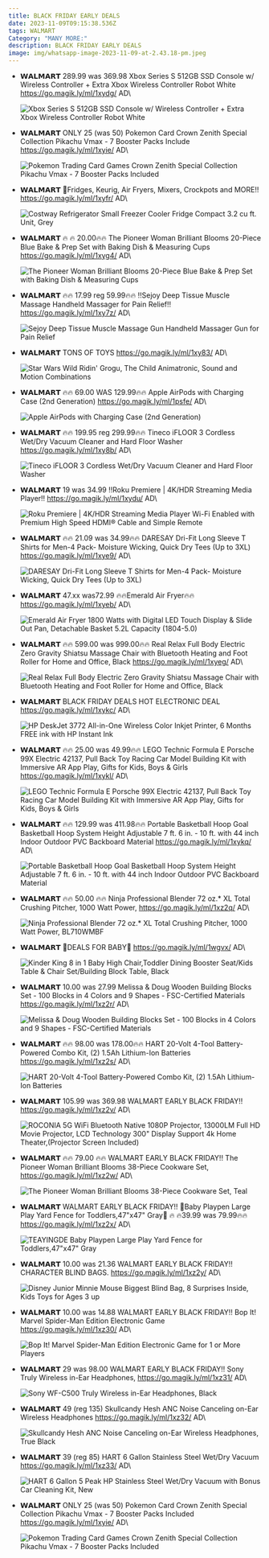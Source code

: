 ```yaml
---
title: BLACK FRIDAY EARLY DEALS
date: 2023-11-09T09:15:38.536Z
tags: WALMART
Category: "MANY MORE:"
description: BLACK FRIDAY EARLY DEALS
image: img/whatsapp-image-2023-11-09-at-2.43.18-pm.jpeg
---
```

* 𝗪𝗔𝗟𝗠𝗔𝗥𝗧 
  289.99 was 369.98
  Xbox Series S 512GB SSD Console w/ Wireless Controller + Extra Xbox Wireless Controller Robot White
  https://go.magik.ly/ml/1xydg/
  AD\

  ![Xbox Series S 512GB SSD Console w/ Wireless Controller + Extra Xbox Wireless Controller Robot White](https://i5.walmartimages.com/seo/Xbox-Series-S-512GB-SSD-Console-w-Wireless-Controller-Extra-Xbox-Wireless-Controller-Robot-White_72b9ffb7-8056-446b-a9b3-b323f76c8217.872e4722b9850b577a834ba1387042ba.jpeg?odnHeight=640&odnWidth=640&odnBg=FFFFFF)
* 𝗪𝗔𝗟𝗠𝗔𝗥𝗧 
  ONLY 25 (was 50)
  Pokemon Card Crown Zenith Special Collection Pikachu Vmax - 7 Booster Packs Include
  https://go.magik.ly/ml/1xyie/
  AD\

  ![Pokemon Trading Card Games Crown Zenith Special Collection  Pikachu Vmax - 7 Booster Packs Included](https://i5.walmartimages.com/seo/Pokemon-Trading-Card-Games-Crown-Zenith-Special-Collection-Pikachu-Vmax-7-Booster-Packs-Included_dbaf946c-f6f8-447c-b363-466346b708ea.75fff49a9704e7ecffac600f4118fb91.jpeg?odnHeight=2000&odnWidth=2000&odnBg=FFFFFF)
* 𝗪𝗔𝗟𝗠𝗔𝗥𝗧 
  🚨Fridges, Keurig, Air Fryers, Mixers, Crockpots and MORE!!
  https://go.magik.ly/ml/1xyfr/
  AD\

  ![Costway  Refrigerator Small Freezer Cooler Fridge Compact 3.2 cu ft. Unit, Grey](https://i5.walmartimages.com/seo/Costway-Refrigerator-Small-Freezer-Cooler-Fridge-Compact-3-2-cu-ft-Unit-Grey_4b0a1a2f-a026-45fb-9a80-7086c6d4333c_1.5494a69081ae65cf5c4db6aaf5010135.jpeg?odnHeight=640&odnWidth=640&odnBg=FFFFFF)
* 𝗪𝗔𝗟𝗠𝗔𝗥𝗧 
  🔥 🔥 20.00🔥🔥
  The Pioneer Woman Brilliant Blooms 20-Piece Blue Bake & Prep Set with Baking Dish & Measuring Cups
  https://go.magik.ly/ml/1xyg4/
  AD\

  ![The Pioneer Woman Brilliant Blooms 20-Piece Blue Bake & Prep Set with Baking Dish & Measuring Cups](https://i5.walmartimages.com/asr/44061931-7482-4c64-851a-3f92b64e2e51.adf61892ed78003fe2ebde21423a13fc.jpeg?odnHeight=2000&odnWidth=2000&odnBg=FFFFFF)
* 𝗪𝗔𝗟𝗠𝗔𝗥𝗧 
  🔥🔥 17.99 reg 59.99🔥🔥
  ‼️Sejoy Deep Tissue Muscle Massage  Handheld Massager  for Pain Relief‼️
  https://go.magik.ly/ml/1xy7z/
  AD\

  ![Sejoy Deep Tissue Muscle Massage Gun Handheld Massager Gun for Pain Relief](https://i5.walmartimages.com/seo/Sejoy-Deep-Tissue-Muscle-Massage-Gun-Handheld-Massager-Gun-for-Pain-Relief_75f4a990-606c-47ff-9af5-d4983bb2ee1a.e2366f82c49d8f654ed771a01d472cb8.jpeg?odnHeight=2000&odnWidth=2000&odnBg=FFFFFF)
* 𝗪𝗔𝗟𝗠𝗔𝗥𝗧 
  TONS OF TOYS
  https://go.magik.ly/ml/1xy83/
  AD\

  ![Star Wars Wild Ridin' Grogu, The Child Animatronic, Sound and Motion Combinations](https://i5.walmartimages.com/seo/Star-Wars-Wild-Ridin-Grogu-The-Child-Animatronic-Sound-and-Motion-Combinations_f5227877-ffbf-4d45-abce-81e072239a91.36bb46f1a0ef74f1a6183086ec883b71.jpeg?odnHeight=2000&odnWidth=2000&odnBg=FFFFFF)
* 𝗪𝗔𝗟𝗠𝗔𝗥𝗧 
  🔥🔥 69.00 WAS 129.99🔥🔥
  Apple AirPods with Charging Case (2nd Generation)
  https://go.magik.ly/ml/1psfe/
  AD\

  ![Apple AirPods with Charging Case (2nd Generation)](https://i5.walmartimages.com/seo/Apple-AirPods-with-Charging-Case-2nd-Generation_ac793ff4-d3da-4cbe-beba-f956e7494490_1.5bae15688eb0aafd22a99d01a072f9db.jpeg?odnHeight=2000&odnWidth=2000&odnBg=FFFFFF)
* 𝗪𝗔𝗟𝗠𝗔𝗥𝗧 
  🔥🔥 199.95 reg 299.99🔥🔥
  Tineco iFLOOR 3 Cordless Wet/Dry Vacuum Cleaner and Hard Floor Washer
  https://go.magik.ly/ml/1xy8b/
  AD\

  ![Tineco iFLOOR 3 Cordless Wet/Dry Vacuum Cleaner and Hard Floor Washer](https://i5.walmartimages.com/seo/Tineco-iFLOOR-3-Cordless-Wet-Dry-Vacuum-Cleaner-and-Hard-Floor-Washer_8a87dab6-c74f-491b-abb3-f40622e0011f.4e71eec65c4b8c9d0f9747725ed9f957.jpeg?odnHeight=2000&odnWidth=2000&odnBg=FFFFFF)
* 𝗪𝗔𝗟𝗠𝗔𝗥𝗧 
  19  was 34.99
  ‼️Roku Premiere | 4K/HDR Streaming Media Player‼️
  https://go.magik.ly/ml/1xydu/
  AD\

  ![Roku Premiere | 4K/HDR Streaming Media Player Wi-Fi Enabled with Premium High Speed HDMI® Cable and Simple Remote](https://i5.walmartimages.com/seo/Roku-Premiere-4K-HDR-Streaming-Media-Player-Wi-Fi-Enabled-with-Premium-High-Speed-HDMI-Cable-and-Simple-Remote_2ee1c0bb-1101-4f8e-9cf9-408bcb26b7f9.553896442fecce9e6dc442bc56459b87.jpeg?odnHeight=2000&odnWidth=2000&odnBg=FFFFFF)
* 𝗪𝗔𝗟𝗠𝗔𝗥𝗧 
   🔥🔥 21.09 was 34.99🔥🔥
  DARESAY Dri-Fit Long Sleeve T Shirts for Men-4 Pack- Moisture Wicking, Quick Dry Tees (Up to 3XL)
  https://go.magik.ly/ml/1xye9/
  AD\

  ![DARESAY Dri-Fit Long Sleeve T Shirts for Men-4 Pack- Moisture Wicking, Quick Dry Tees (Up to 3XL)](https://i5.walmartimages.com/seo/DARESAY-Dri-Fit-Long-Sleeve-T-Shirts-for-Men-4-Pack-Moisture-Wicking-Quick-Dry-Tees-Up-to-3XL_c4cefdbc-9436-404b-be80-368e94c2d972.0d52ce2c19206039d70add8bc7166de7.jpeg?odnHeight=2000&odnWidth=2000&odnBg=FFFFFF)
* 𝗪𝗔𝗟𝗠𝗔𝗥𝗧 
  47.xx was72.99
  🔥🔥Emerald Air Fryer🔥🔥 
  https://go.magik.ly/ml/1xyeb/
  AD\

  ![Emerald Air Fryer 1800 Watts with Digital LED Touch Display & Slide Out Pan, Detachable Basket 5.2L Capacity (1804-5.0)](https://i5.walmartimages.com/seo/Emerald-Air-Fryer-1800-Watts-with-Digital-LED-Touch-Display-Slide-Out-Pan-Detachable-Basket-5-2L-Capacity-1804-5-0_0d814f15-8712-4584-8e57-2492e6006961.3a2a50ce5c3c9612ae44802e2fa6f20d.jpeg?odnHeight=2000&odnWidth=2000&odnBg=FFFFFF)
* 𝗪𝗔𝗟𝗠𝗔𝗥𝗧 
  🔥🔥 599.00 was 999.00🔥🔥
  Real Relax Full Body Electric Zero Gravity Shiatsu Massage Chair with Bluetooth Heating and Foot Roller for Home and Office, Black
  https://go.magik.ly/ml/1xyeg/
  AD\

  ![Real Relax Full Body Electric Zero Gravity Shiatsu Massage Chair with Bluetooth Heating and Foot Roller for Home and Office, Black](https://i5.walmartimages.com/seo/Real-Relax-Full-Body-Electric-Zero-Gravity-Shiatsu-Massage-Chair-with-Bluetooth-Heating-and-Foot-Roller-for-Home-and-Office-Black_35635e4c-e1b7-40b2-978c-84949548ff28.886e76ae12317848f26bdca28f3eb6da.jpeg?odnHeight=2000&odnWidth=2000&odnBg=FFFFFF)
* 𝗪𝗔𝗟𝗠𝗔𝗥𝗧 
  BLACK FRIDAY DEALS
  HOT ELECTRONIC DEAL 
  https://go.magik.ly/ml/1xykc/
  AD\

  ![HP DeskJet 3772 All-in-One Wireless Color Inkjet Printer, 6 Months FREE ink with HP Instant Ink](https://i5.walmartimages.com/seo/HP-DeskJet-3772-All-in-One-Wireless-Color-Inkjet-Printer-6-Months-FREE-ink-with-HP-Instant-Ink_d443fa87-4fbf-41f0-8e04-b738d6e80cce.2ecf085df69f8574236d866177c56d96.jpeg?odnHeight=2000&odnWidth=2000&odnBg=FFFFFF)
* 𝗪𝗔𝗟𝗠𝗔𝗥𝗧 
  🔥🔥 25.00 was 49.99🔥🔥
  LEGO Technic Formula E Porsche 99X Electric 42137, Pull Back Toy Racing Car Model Building Kit with Immersive AR App Play, Gifts for Kids, Boys & Girls
  https://go.magik.ly/ml/1xykl/
  AD\

  ![LEGO Technic Formula E Porsche 99X Electric 42137, Pull Back Toy Racing Car Model Building Kit with Immersive AR App Play, Gifts for Kids, Boys & Girls](https://i5.walmartimages.com/seo/LEGO-Technic-Formula-E-Porsche-99X-Electric-42137-Pull-Back-Toy-Racing-Car-Model-Building-Kit-Immersive-AR-App-Play-Gifts-Kids-Boys-Girls_06e10834-a959-4c09-9951-362c3a433a15.ba4779e523e51e46e2a47a68016bc6b1.jpeg?odnHeight=2000&odnWidth=2000&odnBg=FFFFFF)
* 𝗪𝗔𝗟𝗠𝗔𝗥𝗧 
  🔥🔥 129.99 was  411.98🔥🔥
  Portable Basketball Hoop Goal Basketball Hoop System Height Adjustable 7 ft. 6 in. - 10 ft. with 44 inch Indoor Outdoor PVC Backboard Material
  https://go.magik.ly/ml/1xykq/
  AD\

  ![Portable Basketball Hoop Goal Basketball Hoop System Height Adjustable 7 ft. 6 in. - 10 ft. with 44 inch Indoor Outdoor PVC Backboard Material](https://i5.walmartimages.com/asr/79ce4faa-70aa-4b9c-bd21-918d0a890429.87fac92ac4a9312a6fdc2d2eb291fcd4.png?odnHeight=640&odnWidth=640&odnBg=FFFFFF)
* 𝗪𝗔𝗟𝗠𝗔𝗥𝗧 
  🔥🔥  50.00 🔥🔥
  Ninja Professional Blender 72 oz.* XL Total Crushing Pitcher, 1000 Watt Power,
  https://go.magik.ly/ml/1xz2q/
  AD\

  ![Ninja Professional Blender 72 oz.\* XL Total Crushing Pitcher, 1000 Watt Power, BL710WMBF](https://i5.walmartimages.com/asr/032c36d0-487a-489b-810f-eb70b5c55df5.9722d6245dfda5f8d25bed9ea0d04c1e.jpeg?odnHeight=2000&odnWidth=2000&odnBg=FFFFFF)
* 𝗪𝗔𝗟𝗠𝗔𝗥𝗧 
  💝DEALS FOR BABY💝
  https://go.magik.ly/ml/1wgvx/
  AD\

  ![Kinder King 8 in 1 Baby High Chair,Toddler Dining Booster Seat/Kids Table & Chair Set/Building Block Table, Black](https://i5.walmartimages.com/asr/c087b1b1-a9bd-4799-9882-5ce8517f58b0.110fe4f2d3082eb5323ecfabbaccda54.jpeg?odnHeight=640&odnWidth=640&odnBg=FFFFFF)
* 𝗪𝗔𝗟𝗠𝗔𝗥𝗧
  10.00 was 27.99
  Melissa & Doug Wooden Building Blocks Set - 100 Blocks in 4 Colors and 9 Shapes - FSC-Certified Materials
  https://go.magik.ly/ml/1xz2r/
  AD\

  ![Melissa & Doug Wooden Building Blocks Set - 100 Blocks in 4 Colors and 9 Shapes - FSC-Certified Materials](https://i5.walmartimages.com/seo/Melissa-Doug-Wooden-Building-Blocks-Set-100-Blocks-in-4-Colors-and-9-Shapes-FSC-Certified-Materials_39c578f9-466a-4c13-b787-52175207aa35.d2372500854f980d789975e59bf614ba.jpeg?odnHeight=2000&odnWidth=2000&odnBg=FFFFFF)
* 𝗪𝗔𝗟𝗠𝗔𝗥𝗧
  🔥🔥 98.00 was 178.00🔥🔥
  HART 20-Volt 4-Tool Battery-Powered Combo Kit, (2) 1.5Ah Lithium-Ion Batteries
  https://go.magik.ly/ml/1xz2s/
  AD\

  ![HART 20-Volt 4-Tool Battery-Powered Combo Kit, (2) 1.5Ah Lithium-Ion Batteries](https://i5.walmartimages.com/seo/HART-20-Volt-4-Tool-Battery-Powered-Combo-Kit-2-1-5Ah-Lithium-Ion-Batteries_dece7a93-5d7f-4baa-8b46-5b13905fee7e.56b1c5e8f4756c4a421c8f587631dd7e.jpeg?odnHeight=2000&odnWidth=2000&odnBg=FFFFFF)
* 𝗪𝗔𝗟𝗠𝗔𝗥𝗧
  105.99 was 369.98
  WALMART EARLY BLACK FRIDAY!!
  https://go.magik.ly/ml/1xz2v/
  AD\

  ![ROCONIA 5G WiFi Bluetooth Native 1080P Projector, 13000LM Full HD Movie Projector, LCD Technology 300" Display Support 4k Home Theater,(Projector Screen Included)](https://i5.walmartimages.com/seo/ROCONIA-5G-WiFi-Bluetooth-Native-1080P-Projector-13000LM-Full-HD-Movie-LCD-Technology-300-Display-Support-4k-Home-Theater-Projector-Screen-Included_7611030d-ded9-419e-b9df-bbd6e591f187.65129e104b761b44dd15365ec0edb600.jpeg?odnHeight=2000&odnWidth=2000&odnBg=FFFFFF)
* 𝗪𝗔𝗟𝗠𝗔𝗥𝗧
  🔥🔥 79.00 🔥🔥
  WALMART EARLY BLACK FRIDAY!!
  The Pioneer Woman Brilliant Blooms 38-Piece Cookware Set,
  https://go.magik.ly/ml/1xz2w/
  AD\

  ![The Pioneer Woman Brilliant Blooms 38-Piece Cookware Set, Teal](https://i5.walmartimages.com/asr/6ee49f65-5601-48ad-a50f-d0fbe25d2d40.5376d12f2636d933da09f74690b9211d.jpeg?odnHeight=640&odnWidth=640&odnBg=FFFFFF)
* 𝗪𝗔𝗟𝗠𝗔𝗥𝗧
  WALMART EARLY BLACK FRIDAY!!
  🎀Baby Playpen Large Play Yard Fence for Toddlers,47"x47" Gray🎀
   🔥 🔥39.99 was 79.99🔥🔥
  https://go.magik.ly/ml/1xz2x/
  AD\

  ![TEAYINGDE Baby Playpen Large Play Yard Fence for Toddlers,47"x47" Gray](https://i5.walmartimages.com/seo/TEAYINGDE-Baby-Playpen-Large-Play-Yard-Fence-for-Toddlers-47-x47-Gray_904e8037-6393-482a-8129-d677ecc4dfa6.013bcbc8605d525ad9e934ddaacf91f9.jpeg?odnHeight=2000&odnWidth=2000&odnBg=FFFFFF)
* 𝗪𝗔𝗟𝗠𝗔𝗥𝗧
  10.00 was 21.36
  WALMART EARLY BLACK FRIDAY!!
  CHARACTER BLIND BAGS. 
  https://go.magik.ly/ml/1xz2y/
  AD\

  ![Disney Junior Minnie Mouse Biggest Blind Bag, 8 Surprises Inside, Kids Toys for Ages 3 up](https://i5.walmartimages.com/asr/4c148d7c-682b-49eb-9af0-08d106d567ff.c516faee9d3f379635eef4f3902c5334.jpeg?odnHeight=640&odnWidth=640&odnBg=FFFFFF)
* 𝗪𝗔𝗟𝗠𝗔𝗥𝗧
  10.00  was 14.88 
  WALMART EARLY BLACK FRIDAY!!
  Bop It! Marvel Spider-Man Edition Electronic Game
  https://go.magik.ly/ml/1xz30/
  AD\

  ![Bop It! Marvel Spider-Man Edition Electronic Game for 1 or More Players](https://i5.walmartimages.com/seo/Bop-It-Marvel-Spider-Man-Edition-Electronic-Game-for-1-or-More-Players_90c5f754-907f-4c1f-9b66-1a256f9107bd.189a3ec52b603f6dee48884ea4806e7d.jpeg?odnHeight=2000&odnWidth=2000&odnBg=FFFFFF)
* 𝗪𝗔𝗟𝗠𝗔𝗥𝗧
  29 was 98.00
  WALMART EARLY BLACK FRIDAY!!
  Sony Truly Wireless in-Ear Headphones,
   https://go.magik.ly/ml/1xz31/
  AD\

  ![Sony WF-C500 Truly Wireless in-Ear Headphones, Black](https://i5.walmartimages.com/seo/Sony-WF-C500-Truly-Wireless-in-Ear-Headphones-Black_7dfb463d-73c1-47aa-bc1f-feb7678d3d18.9268597badd987238c44a6fa0823c588.png?odnHeight=2000&odnWidth=2000&odnBg=FFFFFF)
* 𝗪𝗔𝗟𝗠𝗔𝗥𝗧 
  49 (reg 135)
  Skullcandy Hesh ANC Noise Canceling on-Ear Wireless Headphones 
  https://go.magik.ly/ml/1xz32/
  AD\

  ![Skullcandy Hesh ANC Noise Canceling on-Ear Wireless Headphones, True Black](https://i5.walmartimages.com/seo/Skullcandy-Hesh-ANC-Noise-Canceling-on-Ear-Wireless-Headphones-True-Black_9c7956c9-8740-4705-be63-7f7cb079cab6.837b73bdc9c5676a35efbbe6f4e6b420.jpeg?odnHeight=2000&odnWidth=2000&odnBg=FFFFFF)
* 𝗪𝗔𝗟𝗠𝗔𝗥𝗧 
  39 (reg 85)
  HART 6 Gallon Stainless Steel Wet/Dry Vacuum
  https://go.magik.ly/ml/1xz33/
  AD\

  ![HART 6 Gallon 5 Peak HP Stainless Steel Wet/Dry Vacuum with Bonus Car Cleaning Kit, New](https://i5.walmartimages.com/seo/HART-6-Gallon-5-Peak-HP-Stainless-Steel-Wet-Dry-Vacuum-with-Bonus-Car-Cleaning-Kit-New_58684124-31e6-4b70-8ba6-13e46e09a876.ca302e534ad98ffb3516a8ae428313c9.jpeg?odnHeight=640&odnWidth=640&odnBg=FFFFFF)
* 𝗪𝗔𝗟𝗠𝗔𝗥𝗧 
  ONLY 25 (was 50)
  Pokemon Card Crown Zenith Special Collection Pikachu Vmax - 7 Booster Packs Included
  https://go.magik.ly/ml/1xyie/
  AD\

  ![Pokemon Trading Card Games Crown Zenith Special Collection  Pikachu Vmax - 7 Booster Packs Included](https://i5.walmartimages.com/seo/Pokemon-Trading-Card-Games-Crown-Zenith-Special-Collection-Pikachu-Vmax-7-Booster-Packs-Included_dbaf946c-f6f8-447c-b363-466346b708ea.75fff49a9704e7ecffac600f4118fb91.jpeg?odnHeight=2000&odnWidth=2000&odnBg=FFFFFF)